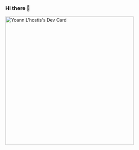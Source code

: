### Hi there 👋
<a href="https://app.daily.dev/Yoann_Lhostis"><img src="https://api.daily.dev/devcards/756d32fcdb0642c28b0c13b5384d5910.png?r=j34" width="400" alt="Yoann L'hostis's Dev Card"/></a>
<!--
**YoannLh/YoannLh** is a ✨ _special_ ✨ repository because its `README.md` (this file) appears on your GitHub profile.

Here are some ideas to get you started:

- 🔭 I’m currently working on ...
- 🌱 I’m currently learning ...
- 👯 I’m looking to collaborate on ...
- 🤔 I’m looking for help with ...
- 💬 Ask me about ...
- 📫 How to reach me: ...
- 😄 Pronouns: ...
- ⚡ Fun fact: ...
-->
